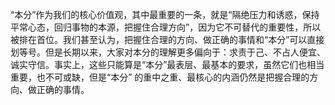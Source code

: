 “本分”作为我们的核心价值观，其中最重要的一条，就是“隔绝压力和诱惑，保持平常心态，回归事物的本源，把握住合理方向”，因为它不可替代的重要性，所以被排在首位。我们甚至认为，把握住合理的方向、做正确的事情和“本分”可以直接划等号。但是长期以来，大家对本分的理解更多偏向于：求责于己、不占人便宜、诚实守信。事实上，这些只能算是“本分”最表层、最基本的要求，虽然它们也相当重要，也不可或缺，但是“本分” 的重中之重、最核心的内涵仍然是把握合理的方向、做正确的事情。